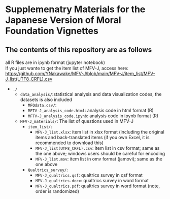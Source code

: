 # Supplemenatry Materials for the Japanese Version of Moral Foundation Vignettes 
## The contents of this repository are as follows

all R files are in ipynb format (jupyter notebook)　<br>
If you just wante to get the item list of MFV-J, access here:  https://github.com/YNakawake/MFV-J/blob/main/MFV-J/item_list/MFV-J_list(UTF8_CRFL).csv

+ `./`
    + `data_analysis/`:statistical analysis and data visualization codes, the datasets is also included
        + `MFQdata.csv/`:
        + `MFTV-J_analysis_code.html`: analysis code in html format (R)
        + `MFTV-J_analysis_code.ipynb`: analysis code in ipynb format (R)
    + `MFV-J_materials/`: The list of questions used in MFV-J
        + `item_list/`:
            + `MFV-J_list.xlsx`: item list in xlsx format (including the original items and back-translated items (if you own Excel, it is recommended to download this)
            + `MFV-J_list(UTF8_CRFL).csv`: item list in csv format; same as the one above; windows users should be careful for encoding
            + `MFV-J_list.mov`: item list in omv format (jamovi); same as the one above
        + `Qualtrics_survey/`:
            + `MFV-J_qualtrics.qsf`: qualtrics survey in qsf format
            + `MFV-J_qualtrics.docx`: qualtrics survey in word format
            + `MFV-J_qualtrics.pdf`: qualtrics survey in word format (note, order is randomized)
